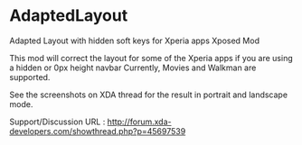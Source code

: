 AdaptedLayout
=============

Adapted Layout with hidden soft keys for Xperia apps Xposed Mod

This mod will correct the layout for some of the Xperia apps if you are using a hidden or 0px height navbar
Currently, Movies and Walkman are supported.

See the screenshots on XDA thread for the result in portrait and landscape mode.

Support/Discussion URL : http://forum.xda-developers.com/showthread.php?p=45697539
